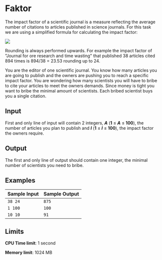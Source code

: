# Faktor

The impact factor of a scientific journal is a measure reflecting the average number of citations to articles published in science journals. For this task we are using a simplified formula for calculating the impact factor:

![](https://i.imgur.com/AywqAW9.png)

Rounding is always performed upwards. For example the impact factor of "Journal for ore research and time wasting" that published 38 articles cited 894 times is 894/38 = 23.53 rounding up to 24.

You are the editor of one scientific journal. You know how many articles you are going to publish and the owners are pushing you to reach a specific impact factor. You are wondering how many scientists you will have to bribe to cite your articles to meet the owners demands. Since money is tight you want to bribe the minimal amount of scientists. Each bribed scientist buys you a single citation.

## Input

First and only line of input will contain 2 integers, _**A**_ (**1** ≤ _**A**_ ≤ **100**), the number of articles you plan to publish and _**I**_ (**1** ≤ _**I**_ ≤ **100**), the impact factor the owners require.

## Output

The first and only line of output should contain one integer, the minimal number of scientists you need to bribe.

## Examples

Sample Input | Sample Output
-|-
`38 24` | `875`
`1 100` | `100`
`10 10` | `91`

## Limits

**CPU Time limit**: 1 second

**Memory limit**: 1024 MB
